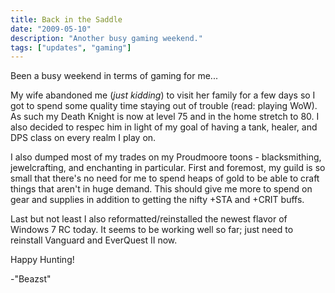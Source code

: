 ```yaml
---
title: Back in the Saddle
date: "2009-05-10"
description: "Another busy gaming weekend."
tags: ["updates", "gaming"]
---
```


Been a busy weekend in terms of gaming for me...

My wife abandoned me (*just kidding*) to visit her family for a few days so I got to spend some quality time staying out of trouble (read: playing WoW). As such my Death Knight is now at level 75 and in the home stretch to 80. I also decided to respec him in light of my goal of having a tank, healer, and DPS class on every realm I play on.

I also dumped most of my trades on my Proudmoore toons - blacksmithing, jewelcrafting, and enchanting in particular. First and foremost, my guild is so small that there's no need for me to spend heaps of gold to be able to craft things that aren't in huge demand. This should give me more to spend on gear and supplies in addition to getting the nifty +STA and +CRIT buffs.

Last but not least I also reformatted/reinstalled the newest flavor of Windows 7 RC today. It seems to be working well so far; just need to reinstall Vanguard and EverQuest II now.

Happy Hunting!

-"Beazst"
